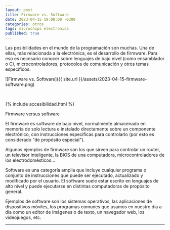 ```yaml
---
layout: post
title: Firmware vs. Software
date: 2023-04-15 19:00:00 -0300
categories: otros
tags: microchips electronica
published: true
---
```


Las posibilidades en el mundo de la programación son muchas. Una de ellas, más relacionada a la electrónica, es el desarrollo de firmware. Para eso es necesario conocer sobre lenguajes de bajo nivel (como ensamblador o C), microcontroladores, protocolos de comunicación y otros temas específicos.

![Firmware vs. Software]({{ site.url }}/assets/2023-04-15-firmware-software.png)


&nbsp;

{% include accesibilidad.html %}

Firmware versus software

El firmware es software de bajo nivel, normalmente almacenado en memoria de solo lectura e instalado directamente sobre un componente electrónico, con instrucciones específicas para controlarlo (por esto es considerado "de propósito especial").

Algunos ejemplos de firmware son los que sirven para controlar un router, un televisor inteligente, la BIOS de una computadora, microcontroladores de los electrodomésticos…

Software es una categoría amplia que incluye cualquier programa o conjunto de instrucciones que puede ser ejecutado, actualizado y modificado por el usuario.
El software suele estar escrito en lenguajes de alto nivel y puede ejecutarse en distintas computadoras de propósito general.

Ejemplos de software son los sistemas operativos, las aplicaciones de dispositivos móviles, los programas comunes que usamos en nuestro día a día como un editor de imágenes o de texto, un navegador web, los videojuegos, etc.


</div></details>



<hr />
